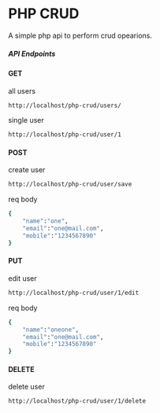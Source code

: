 # PHP CRUD

A simple php api to perform crud opearions.

##### API Endpoints

#### GET

all users

```bash
http://localhost/php-crud/users/
```

single user

```bash
http://localhost/php-crud/user/1
```

#### POST

create user

```bash
http://localhost/php-crud/user/save
```

req body

```bash
{
    "name":"one",
    "email":"one@mail.com",
    "mobile":"1234567890"
}
```

#### PUT

edit user

```bash
http://localhost/php-crud/user/1/edit
```

req body

```bash
{
    "name":"oneone",
    "email":"one@mail.com",
    "mobile":"1234567890"
}
```

#### DELETE

delete user

```bash
http://localhost/php-crud/user/1/delete
```
